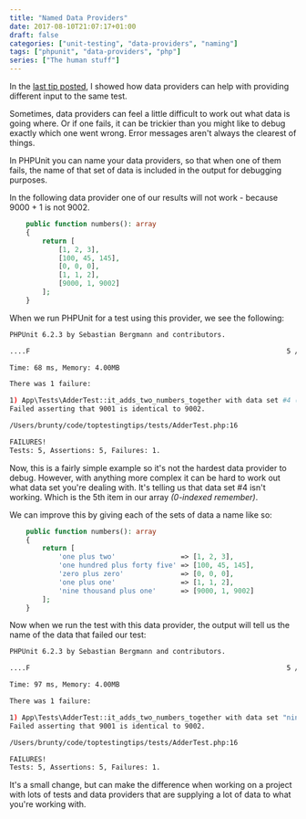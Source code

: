 ```yaml
---
title: "Named Data Providers"
date: 2017-08-10T21:07:17+01:00
draft: false
categories: ["unit-testing", "data-providers", "naming"]
tags: ["phpunit", "data-providers", "php"]
series: ["The human stuff"]
---
```


In the [last tip posted](https://toptestingtips.com/tips/using-data-providers), I showed how data providers can help with providing different input to the same test.

Sometimes, data providers can feel a little difficult to work out what data is going where. Or if one fails, it can be trickier than you might like to debug exactly which one went wrong. Error messages aren't always the clearest of things.

In PHPUnit you can name your data providers, so that when one of them fails, the name of that set of data is included in the output for debugging purposes.

In the following data provider one of our results will not work - because 9000 + 1 is not 9002.

```php
    public function numbers(): array
    {
        return [
            [1, 2, 3],
            [100, 45, 145],
            [0, 0, 0],
            [1, 1, 2],
            [9000, 1, 9002]
        ];
    }
```

When we run PHPUnit for a test using this provider, we see the following:

```bash
PHPUnit 6.2.3 by Sebastian Bergmann and contributors.

....F                                                               5 / 5 (100%)

Time: 68 ms, Memory: 4.00MB

There was 1 failure:

1) App\Tests\AdderTest::it_adds_two_numbers_together with data set #4 (9000, 1, 9002)
Failed asserting that 9001 is identical to 9002.

/Users/brunty/code/toptestingtips/tests/AdderTest.php:16

FAILURES!
Tests: 5, Assertions: 5, Failures: 1.
```

Now, this is a fairly simple example so it's not the hardest data provider to debug. However, with anything more complex it can be hard to work out what data set you're dealing with. It's telling us that data set #4 isn't working. Which is the 5th item in our array _(0-indexed remember)_.

We can improve this by giving each of the sets of data a name like so:

```php
    public function numbers(): array
    {
        return [
            'one plus two'                => [1, 2, 3],
            'one hundred plus forty five' => [100, 45, 145],
            'zero plus zero'              => [0, 0, 0],
            'one plus one'                => [1, 1, 2],
            'nine thousand plus one'      => [9000, 1, 9002]
        ];
    }
```

Now when we run the test with this data provider, the output will tell us the name of the data that failed our test:

```bash
PHPUnit 6.2.3 by Sebastian Bergmann and contributors.

....F                                                               5 / 5 (100%)

Time: 97 ms, Memory: 4.00MB

There was 1 failure:

1) App\Tests\AdderTest::it_adds_two_numbers_together with data set "nine thousand plus one" (9000, 1, 9002)
Failed asserting that 9001 is identical to 9002.

/Users/brunty/code/toptestingtips/tests/AdderTest.php:16

FAILURES!
Tests: 5, Assertions: 5, Failures: 1.
```

It's a small change, but can make the difference when working on a project with lots of tests and data providers that are supplying a lot of data to what you're working with.
